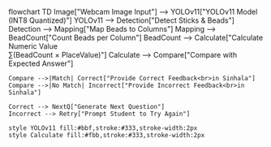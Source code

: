 flowchart TD
Image["Webcam Image Input"] --> YOLOv11["YOLOv11 Model<br>(INT8 Quantized)"]
YOLOv11 --> Detection["Detect Sticks & Beads"]
Detection --> Mapping["Map Beads to Columns"]
Mapping --> BeadCount["Count Beads per Column"]
BeadCount --> Calculate["Calculate Numeric Value<br>∑(BeadCount × PlaceValue)"]
Calculate --> Compare["Compare with Expected Answer"]

    Compare -->|Match| Correct["Provide Correct Feedback<br>in Sinhala"]
    Compare -->|No Match| Incorrect["Provide Incorrect Feedback<br>in Sinhala"]

    Correct --> NextQ["Generate Next Question"]
    Incorrect --> Retry["Prompt Student to Try Again"]

    style YOLOv11 fill:#bbf,stroke:#333,stroke-width:2px
    style Calculate fill:#fbb,stroke:#333,stroke-width:2px
